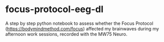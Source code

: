 # focus-protocol-eeg-dl
A step by step python notebook to assess whether the Focus Protocol (https://bodymindmethod.com/focus) affected my brainwaves during my afternoon work sessions, recorded with the MW75 Neuro.
